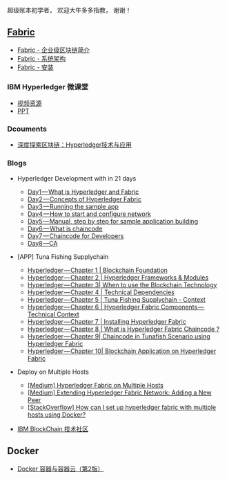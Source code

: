 超级账本初学者， 欢迎大牛多多指教， 谢谢！

## [Fabric](./fabric)
* [Fabric - 企业级区块链简介](./fabric/1.md)
* [Fabric - 系统架构](./fabric/2.md)
* [Fabric - 安装](./fabric/3.md)

### IBM Hyperledger 微课堂
- [视频资源](http://v.youku.com/v_show/id_XMjU2OTQwOTE1Ng==.html?f=49106065)
- [PPT](./fabric/ibm/ppt/)

### Dcouments
- [深度探索区块链：Hyperledger技术与应用](./document/)

### Blogs
- Hyperledger Development with in 21 days 
    - [Day1 — What is Hyperledger and Fabric](https://medium.com/@grsind19/hyperledger-development-with-in-21-days-day-1-ed3c5df88113)
    - [Day2 — Concepts of Hyperledger Fabric](https://medium.com/@grsind19/hyperledger-development-with-in-21-days-day-2-e6a4a552838b)
    - [Day3 — Running the sample app](https://medium.com/@grsind19/hyperledger-development-with-in-21-days-day-3-fd24c30f4e54)
    - [Day4 — How to start and configure network](https://medium.com/@grsind19/hyperledger-development-with-in-21-days-day-4-3e54a8198e2c)
    - [Day5 — Manual, step by step for sample application building](https://medium.com/@grsind19/hyperledger-development-with-in-21-days-day-5-79425982c58b)
    - [Day6 — What is chaincode](https://medium.com/@grsind19/hyperledger-development-with-in-21-days-day-6-115deae1f5e8)
    - [Day7 — Chaincode for Developers](https://medium.com/@grsind19/hyperledger-development-with-in-21-days-day-7-b130e5f2ff6)
    - [Day8 —CA](https://medium.com/@grsind19/hyperledger-development-with-in-21-days-day-8-6eb1351d0cee)

- [APP] Tuna Fishing Supplychain
    - [Hyperledger — Chapter 1 | Blockchain Foundation](https://medium.com/swlh/hyperledger-chapter-1-foundation-7ad5bd94d452)
    - [Hyperledger — Chapter 2 | Hyperledger Frameworks & Modules](https://medium.com/swlh/hyperledger-chapter-2-hyperledger-frameworks-modules-cabf50e12105)
    - [Hyperledger — Chapter 3| When to use the Blockchain Technology](https://medium.com/swlh/hyperledger-chapter-3-when-to-use-the-blockchain-technology-a5c414221bdf)
    - [Hyperledger — Chapter 4 | Technical Dependencies](https://medium.com/swlh/hyperledger-chapter-4-technical-dependencies-d0fc4d4af85a)
    - [Hyperledger — Chapter 5 | Tuna Fishing Supplychain - Context](https://medium.com/swlh/hyperledger-chapter-5-tuna-fishing-supplychain-context-f593b03e2cf0)
    - [Hyperledger — Chapter 6 | Hyperledger Fabric Components — Technical Context](https://medium.com/swlh/hyperledger-chapter-6-hyperledger-fabric-components-technical-context-767985f605dd)
    - [Hyperledger — Chapter 7 | Installing Hyperledger Fabric](https://medium.com/swlh/hyperledger-chapter-7-installing-hyperledger-fabric-89430e61b7bb)
    - [Hyperledger — Chapter 8 | What is Hyperledger Fabric Chaincode ?](https://medium.com/swlh/hyperledger-chapter-8-what-is-hyperledger-fabric-chaincode-a74778dff2ae)
    - [Hyperledger — Chapter 9| Chaincode in Tunafish Scenario using Hyperledger Fabric](https://medium.com/swlh/hyperledger-chapter-9-chaincode-in-tunafish-scenario-using-hyperledger-fabric-c7695374267f)
    - [Hyperledger — Chapter 10| Blockchain Application on Hyperledger Fabric](https://medium.com/swlh/hyperledger-chapter-10-blockchain-application-on-hyperledger-fabric-2e34f3f430b)

- Deploy on Multiple Hosts
    - [[Medium] Hyperledger Fabric on Multiple Hosts](https://medium.com/@wahabjawed/hyperledger-fabric-on-multiple-hosts-a33b08ef24f)
    - [[Medium] Extending Hyperledger Fabric Network: Adding a New Peer](https://medium.com/@wahabjawed/extending-hyperledger-fabric-network-adding-a-new-peer-4f52f70a7217)
    - [[StackOverflow] How can I set up hyperledger fabric with multiple hosts using Docker?](https://stackoverflow.com/questions/43113916/how-can-i-set-up-hyperledger-fabric-with-multiple-hosts-using-docker/43348819#43348819)

- [IBM BlockChain 技术社区](https://developer.ibm.com/cn/blockchain/)
## Docker
- [Docker 容器与容器云（第2版）](./document/)

